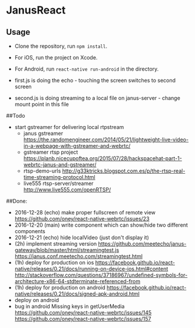 # JanusReact 

## Usage
- Clone the repository, run `npm install`.  
- For iOS, run the project on Xcode.  
- For Android, run `react-native run-android` in the directory.  

- first.js is doing the echo - touching the screen switches to second screen
- second.js is doing streaming to a local file on janus-server - change mount point in this file 



##Todo
- start gstreamer for delivering local rtpstream
	- janus gstreamer 
		https://the.randomengineer.com/2014/05/21/lightweight-live-video-in-a-webpage-with-gstreamer-and-webrtc/
	- gstreamer rtsp project 
		https://planb.nicecupoftea.org/2015/07/28/hackspacehat-part-1-webrtc-janus-and-gstreamer/
	- rtsp-demo-urls 
		http://g33ktricks.blogspot.com.es/p/the-rtsp-real-time-streaming-protocol.html
	- live555 rtsp-server/streamer	
		http://www.live555.com/openRTSP/



##Done:
- 2016-12-28 (echo) make proper fullscreen of remote view https://github.com/oney/react-native-webrtc/issues/23
- 2016-12-20 (main) write component which can show/hide two different components
- 2016-12-21 (echo) hide localVideo (just don't display it)
- (2h) implement streaming version 
	https://github.com/meetecho/janus-gateway/blob/master/html/streamingtest.js
	https://janus.conf.meetecho.com/streamingtest.html
- (1h) deploy for production on ios 
	https://facebook.github.io/react-native/releases/0.21/docs/running-on-device-ios.html#content
	http://stackoverflow.com/questions/37186967/undefined-symbols-for-architecture-x86-64-stdterminate-referenced-from
- (1h) deploy for production on android 
	https://facebook.github.io/react-native/releases/0.21/docs/signed-apk-android.html
- deploy on android
- bug in android Missing keys in getUserMedia 
	https://github.com/oney/react-native-webrtc/issues/145
	https://github.com/oney/react-native-webrtc/issues/157
